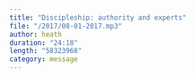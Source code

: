 ```yaml
---
title: "Discipleship: authority and experts"
file: "/2017/08-01-2017.mp3"
author: heath
duration: "24:18"
length: "58323968"
category: message
---
```

